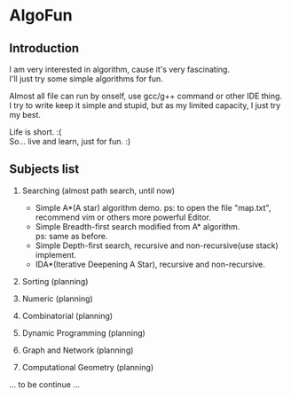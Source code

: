 AlgoFun
=======
Introduction
------------
I am very interested in algorithm, cause it's very fascinating.  
I'll just try some simple algorithms for fun.  

Almost all file can run by onself, use gcc/g++ command or other IDE thing.  
I try to write keep it simple and stupid, but as my limited capacity, I just try my best.

Life is short. :(  
So... live and learn, just for fun. :)

Subjects list
------------
1. Searching (almost path search, until now)
    * Simple A\*(A star) algorithm demo.
        ps: to open the file "map.txt", recommend vim or others more powerful Editor.
    * Simple Breadth-first search modified from A\* algorithm.   
        ps: same as before.  
    * Simple Depth-first search, recursive and non-recursive(use stack) implement.
    * IDA\*(Iterative Deepening A Star), recursive and non-recursive.

2. Sorting (planning)

3. Numeric (planning)

4. Combinatorial (planning)

5. Dynamic Programming (planning)

6. Graph and Network (planning)

7. Computational Geometry (planning)

... to be continue ...


